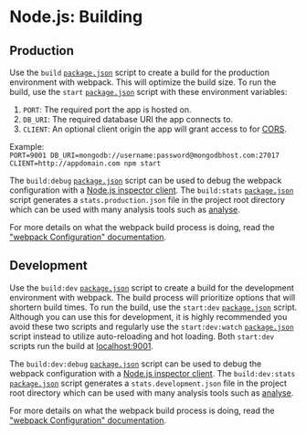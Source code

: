 # Node.js: Building
## Production
Use the `build` [`package.json`](../../../package.json) script to create a build for the production environment with webpack. This will optimize the build size. To run the build, use the `start` [`package.json`](../../../package.json) script with these environment variables:

1. `PORT`: The required port the app is hosted on.
2. `DB_URI`: The required database URI the app connects to.
3. `CLIENT`: An optional client origin the app will grant access to for [CORS](https://developer.mozilla.org/en-US/docs/Web/HTTP/CORS).

Example:  
`PORT=9001 DB_URI=mongodb://username:password@mongodbhost.com:27017 CLIENT=http://appdomain.com npm start`

The `build:debug` [`package.json`](../../../package.json) script can be used to debug the webpack configuration with a [Node.js inspector client](https://nodejs.org/en/docs/guides/debugging-getting-started/#inspector-clients). The `build:stats` [`package.json`](../../../package.json) script generates a `stats.production.json` file in the project root directory which can be used with many analysis tools such as [analyse](https://github.com/webpack/analyse).

For more details on what the webpack build process is doing, read the ["webpack Configuration" documentation](configuration.md#webpack).

## Development
Use the `build:dev` [`package.json`](../../../package.json) script to create a build for the development environment with webpack. The build process will prioritize options that will shortern build times. To run the build, use the `start:dev` [`package.json`](../../../package.json) script. Although you can use this for development, it is highly recommended you avoid these two scripts and regularly use the `start:dev:watch` [`package.json`](../../../package.json) script instead to utilize auto-reloading and hot loading. Both `start:dev` scripts run the build at [localhost:9001](http://localhost:9001).

The `build:dev:debug` [`package.json`](../../../package.json) script can be used to debug the webpack configuration with a [Node.js inspector client](https://nodejs.org/en/docs/guides/debugging-getting-started/#inspector-clients). The `build:dev:stats` [`package.json`](../../../package.json) script generates a `stats.development.json` file in the project root directory which can be used with many analysis tools such as [analyse](https://github.com/webpack/analyse).

For more details on what the webpack build process is doing, read the ["webpack Configuration" documentation](configuration.md#webpack).